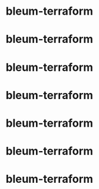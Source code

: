 # bleum-terraform
# bleum-terraform
# bleum-terraform
# bleum-terraform
# bleum-terraform
# bleum-terraform
# bleum-terraform
